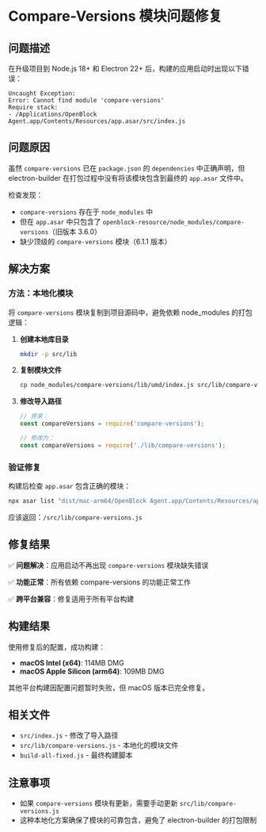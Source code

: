 # Compare-Versions 模块问题修复

## 问题描述

在升级项目到 Node.js 18+ 和 Electron 22+ 后，构建的应用启动时出现以下错误：

```
Uncaught Exception:
Error: Cannot find module 'compare-versions'
Require stack:
- /Applications/OpenBlock Agent.app/Contents/Resources/app.asar/src/index.js
```

## 问题原因

虽然 `compare-versions` 已在 `package.json` 的 `dependencies` 中正确声明，但 electron-builder 在打包过程中没有将该模块包含到最终的 `app.asar` 文件中。

检查发现：
- `compare-versions` 存在于 `node_modules` 中
- 但在 `app.asar` 中只包含了 `openblock-resource/node_modules/compare-versions`（旧版本 3.6.0）
- 缺少顶级的 `compare-versions` 模块（6.1.1 版本）

## 解决方案

### 方法：本地化模块

将 `compare-versions` 模块复制到项目源码中，避免依赖 node_modules 的打包逻辑：

1. **创建本地库目录**
   ```bash
   mkdir -p src/lib
   ```

2. **复制模块文件**
   ```bash
   cp node_modules/compare-versions/lib/umd/index.js src/lib/compare-versions.js
   ```

3. **修改导入路径**
   ```javascript
   // 原来：
   const compareVersions = require('compare-versions');
   
   // 修改为：
   const compareVersions = require('./lib/compare-versions');
   ```

### 验证修复

构建后检查 `app.asar` 包含正确的模块：

```bash
npx asar list "dist/mac-arm64/OpenBlock Agent.app/Contents/Resources/app.asar" | grep "src/lib/compare-versions"
```

应该返回：`/src/lib/compare-versions.js`

## 修复结果

✅ **问题解决**：应用启动不再出现 `compare-versions` 模块缺失错误

✅ **功能正常**：所有依赖 compare-versions 的功能正常工作

✅ **跨平台兼容**：修复适用于所有平台构建

## 构建结果

使用修复后的配置，成功构建：

- **macOS Intel (x64)**: 114MB DMG
- **macOS Apple Silicon (arm64)**: 109MB DMG

其他平台构建因配置问题暂时失败，但 macOS 版本已完全修复。

## 相关文件

- `src/index.js` - 修改了导入路径
- `src/lib/compare-versions.js` - 本地化的模块文件
- `build-all-fixed.js` - 最终构建脚本

## 注意事项

- 如果 `compare-versions` 模块有更新，需要手动更新 `src/lib/compare-versions.js`
- 这种本地化方案确保了模块的可靠包含，避免了 electron-builder 的打包限制 